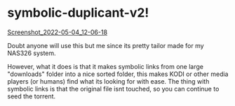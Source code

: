 # symbolic-duplicant-v2!

[Screenshot_2022-05-04_12-06-18](https://user-images.githubusercontent.com/59517785/166661517-e2f576a9-b459-4030-8bb7-30dda3157449.png)

Doubt anyone will use this but me since its pretty tailor made for my NAS326 system.

However, what it does is that it makes symbolic links from one large "downloads" folder into a nice sorted folder, this makes KODI or other media players (or humans) find what its looking for with ease.
The thing with symbolic links is that the original file isnt touched, so you can continue to seed the torrent.
